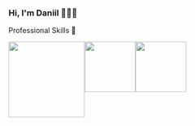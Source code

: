 ### Hi, I'm Daniil 👋👨‍💻

<!--
**DaniilPautkin/DaniilPautkin** is a ✨ _special_ ✨ repository because its `README.md` (this file) appears on your GitHub profile.

<!--Here are some ideas to get you started:

<!-- 🔭 I’m currently working on ...
- 🌱 I’m currently learning ...
- 👯 I’m looking to collaborate on ...
- 🤔 I’m looking for help with ...
- 💬 Ask me about ...
- 📫 How to reach me: ...
- 😄 Pronouns: ...
- ⚡ Fun fact: ...
-->
Professional Skills 🚀

<div style='display: flex; flex-direction: row'>
<img src='https://upload.wikimedia.org/wikipedia/commons/thumb/a/a7/React-icon.svg/1200px-React-icon.svg.png' width="150" />
<img src='https://seeklogo.com/images/R/redux-logo-9CA6836C12-seeklogo.com.png' width="100" />
<img src='https://cdn.iconscout.com/icon/free/png-512/typescript-1174965.png' width="100" />
</div>
